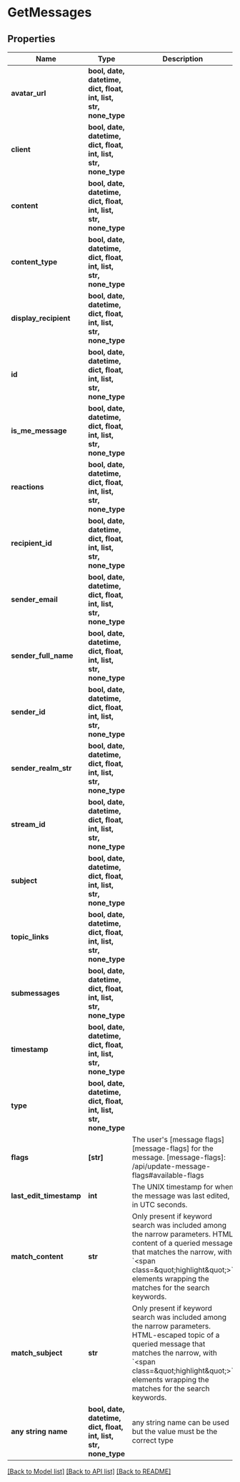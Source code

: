 # GetMessages


## Properties
Name | Type | Description | Notes
------------ | ------------- | ------------- | -------------
**avatar_url** | **bool, date, datetime, dict, float, int, list, str, none_type** |  | [optional] 
**client** | **bool, date, datetime, dict, float, int, list, str, none_type** |  | [optional] 
**content** | **bool, date, datetime, dict, float, int, list, str, none_type** |  | [optional] 
**content_type** | **bool, date, datetime, dict, float, int, list, str, none_type** |  | [optional] 
**display_recipient** | **bool, date, datetime, dict, float, int, list, str, none_type** |  | [optional] 
**id** | **bool, date, datetime, dict, float, int, list, str, none_type** |  | [optional] 
**is_me_message** | **bool, date, datetime, dict, float, int, list, str, none_type** |  | [optional] 
**reactions** | **bool, date, datetime, dict, float, int, list, str, none_type** |  | [optional] 
**recipient_id** | **bool, date, datetime, dict, float, int, list, str, none_type** |  | [optional] 
**sender_email** | **bool, date, datetime, dict, float, int, list, str, none_type** |  | [optional] 
**sender_full_name** | **bool, date, datetime, dict, float, int, list, str, none_type** |  | [optional] 
**sender_id** | **bool, date, datetime, dict, float, int, list, str, none_type** |  | [optional] 
**sender_realm_str** | **bool, date, datetime, dict, float, int, list, str, none_type** |  | [optional] 
**stream_id** | **bool, date, datetime, dict, float, int, list, str, none_type** |  | [optional] 
**subject** | **bool, date, datetime, dict, float, int, list, str, none_type** |  | [optional] 
**topic_links** | **bool, date, datetime, dict, float, int, list, str, none_type** |  | [optional] 
**submessages** | **bool, date, datetime, dict, float, int, list, str, none_type** |  | [optional] 
**timestamp** | **bool, date, datetime, dict, float, int, list, str, none_type** |  | [optional] 
**type** | **bool, date, datetime, dict, float, int, list, str, none_type** |  | [optional] 
**flags** | **[str]** | The user&#39;s [message flags][message-flags] for the message.  [message-flags]: /api/update-message-flags#available-flags  | [optional] 
**last_edit_timestamp** | **int** | The UNIX timestamp for when the message was last edited, in UTC seconds.  | [optional] 
**match_content** | **str** | Only present if keyword search was included among the narrow parameters. HTML content of a queried message that matches the narrow, with &#x60;&lt;span class&#x3D;\&quot;highlight\&quot;&gt;&#x60; elements wrapping the matches for the search keywords.  | [optional] 
**match_subject** | **str** | Only present if keyword search was included among the narrow parameters. HTML-escaped topic of a queried message that matches the narrow, with &#x60;&lt;span class&#x3D;\&quot;highlight\&quot;&gt;&#x60; elements wrapping the matches for the search keywords.  | [optional] 
**any string name** | **bool, date, datetime, dict, float, int, list, str, none_type** | any string name can be used but the value must be the correct type | [optional]

[[Back to Model list]](../README.md#documentation-for-models) [[Back to API list]](../README.md#documentation-for-api-endpoints) [[Back to README]](../README.md)


